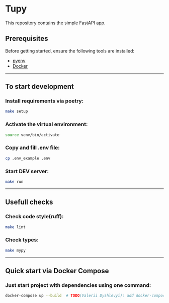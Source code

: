 # Tupy

This repository contains the simple FastAPI app.

## Prerequisites

Before getting started, ensure the following tools are installed:

* [pyenv](https://github.com/pyenv/pyenv)
* [Docker](https://www.docker.com/)

---

## To start development
### Install requirements via poetry:
```bash
make setup
```

### Activate the virtual environment:
```bash
source venv/bin/activate
```

### Copy and fill .env file:
```bash
cp .env_example .env
```

### Start DEV server:
```bash
make run
```
---

## Usefull checks
### Check code style(ruff):
```bash
make lint
```

### Check types:
```bash
make mypy
```

---
## Quick start via Docker Compose
### Just start project with dependencies using one command:
```bash
docker-compose up --build  # TODO(Valerii Dyshlevyi): add docker-compose.yaml file
```
